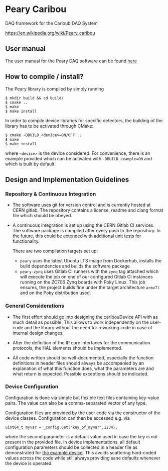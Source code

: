# Peary Caribou

DAQ framework for the Carioub DAQ System

<https://en.wikipedia.org/wiki/Peary_caribou>

## User manual

The user manual for the Peary DAQ software can be found [here](doc/usermanual/manual.md)

## How to compile / install?

The Peary library is compiled by simply running

```
$ mkdir build && cd build/
$ cmake ..
$ make
$ make install
```

In order to compile device libraries for specific detectors, the building of the library has to be activated through CMake:

```
$ cmake -DBUILD_<device>=ON/OFF ..
$ make
$ make install
```

where `<device>` is the device considered. For convenience, there is an example provided which can be activated with `-DBUILD_example=ON` and which is built by default.


## Design and Implementation Guidelines

### Repository & Continuous Integration

* The software uses git for version control and is currently hosted at CERN gitlab. The repository contains a license, readme and clang format file which should be obeyed.

* A continuous integration is set up using the CERN Gitlab CI services. The software package is compiled after every push to the repository. In the future, this could be extended with additional unit tests for functionality.

  There are two compilation targets set up:

  * `peary` uses the latest Ubuntu LTS image from Dockerhub, installs the build dependencies and builds the software package
  * `peary-zynq` uses Gitlab CI runners with the `zynq` tag attached which will execute the job on one of our configured Gitlab CI instances running on the ZC706 Zynq boards with Poky Linux. This job ensures, the project builds fine under the target architecture `armv7l` and on the Poky distribution used.
 

### General Considerations

* The first effort should go into designing the caribouDevice API with  as much detail as possible. This allows to work independently on the  user-code and the library without the need for reworking code in case of internal design changes.

* After the definition of the IP core interfaces for the communication protocols, the HAL elements should be implemented.

* All code written should be well-documented, especially the function definitions in header files should always be accompanied by an explanation of what this function does, what the parameters are and what return is expected. Possible exceptions should be indicated.

### Device Configuration

Configuration is done via simple but flexible text files containing key-value pairs. The value can also be a comma-separated vector of any type.

Configuration files are provided by the user code via the constructor of the device classes. Configuration can then be accessed e.g. via

```
uint64_t myvar = _config.Get("key_of_myvar",1234);
```

where the second parameter is a default value used in case the key is not present in the provided file. In device implementations, all default configuration parameters should be collected in a header file as demonstrated for [the example device](devices/example/example_defaults.hpp). This avoids scattering hard-coded values across the code while still always providing sane defaults whenever the device is operated.